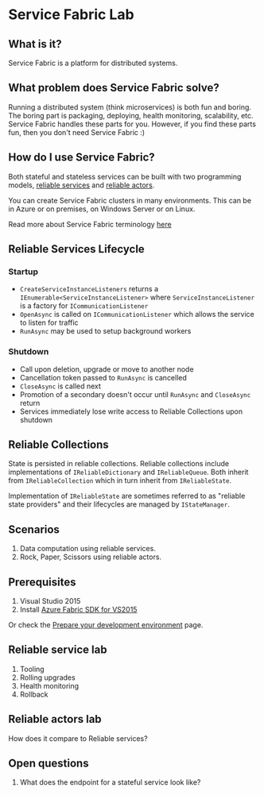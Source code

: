 # Service Fabric Lab

## What is it?
Service Fabric is a platform for distributed systems.

## What problem does Service Fabric solve?

Running a distributed system (think microservices) is both fun and boring. The boring part is packaging, deploying, health monitoring, scalability, etc. Service Fabric handles these parts for you. However, if you find these parts fun, then you don't need Service Fabric :)

## How do I use Service Fabric?

Both stateful and stateless services can be built with two programming models, [reliable services](https://azure.microsoft.com/en-us/documentation/articles/service-fabric-reliable-services-introduction/) and [reliable actors](https://azure.microsoft.com/en-us/documentation/articles/service-fabric-reliable-actors-introduction/).

You can create Service Fabric clusters in many environments. This can be in Azure or on premises, on Windows Server or on Linux.

Read more about Service Fabric terminology [here](https://azure.microsoft.com/en-us/documentation/articles/service-fabric-technical-overview/)

## Reliable Services Lifecycle

### Startup

- `CreateServiceInstanceListeners` returns a `IEnumerable<ServiceInstanceListener>` where `ServiceInstanceListener` is a factory for `ICommunicationListener`
- `OpenAsync` is called on `ICommunicationListener` which allows the service to listen for traffic
- `RunAsync` may be used to setup background workers

### Shutdown

- Call upon deletion, upgrade or move to another node
- Cancellation token passed to `RunAsync` is cancelled
- `CloseAsync` is called next
- Promotion of a secondary doesn't occur until `RunAsync` and `CloseAsync` return
- Services immediately lose write access to Reliable Collections upon shutdown

## Reliable Collections

State is persisted in reliable collections. Reliable collections include implementations of `IReliableDictionary` and `IReliableQueue`. Both inherit from `IReliableCollection` which in turn inherit from `IReliableState`.

Implementation of `IReliableState` are sometimes referred to as "reliable state providers" and their lifecycles are managed by `IStateManager`.

## Scenarios

1. Data computation using reliable services.
2. Rock, Paper, Scissors using reliable actors.

## Prerequisites

1. Visual Studio 2015
2. Install [Azure Fabric SDK for VS2015](http://www.microsoft.com/web/handlers/webpi.ashx?command=getinstallerredirect&appid=MicrosoftAzure-ServiceFabric-VS2015)

Or check the [Prepare your development environment](https://azure.microsoft.com/en-us/documentation/articles/service-fabric-get-started/) page.

## Reliable service lab

1. Tooling
2. Rolling upgrades
3. Health monitoring
4. Rollback

## Reliable actors lab

How does it compare to Reliable services?

## Open questions

1. What does the endpoint for a stateful service look like?
